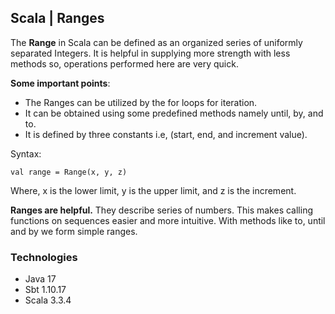 ## Scala | Ranges

The **Range** in Scala can be defined as an organized series of uniformly separated Integers. It is helpful in supplying
more strength with less methods so, operations performed here are very quick.

**Some important points**:

- The Ranges can be utilized by the for loops for iteration.
- It can be obtained using some predefined methods namely until, by, and to.
- It is defined by three constants i.e, (start, end, and increment value).

Syntax:

```
val range = Range(x, y, z)
```

Where, x is the lower limit, y is the upper limit, and z is the increment.

**Ranges are helpful.** They describe series of numbers. This makes calling functions on sequences easier and more
intuitive. With methods like to, until and by we form simple ranges.

### Technologies

- Java 17
- Sbt 1.10.17
- Scala 3.3.4
